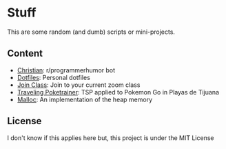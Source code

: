 # Stuff

This are some random (and dumb) scripts or mini-projects.

## Content

- [Christian](./chris): r/programmerhumor bot
- [Dotfiles](./dotfiles): Personal dotfiles
- [Join Class](./joinclass): Join to your current zoom class
- [Traveling Poketrainer](./poketsp): TSP applied to Pokemon Go in Playas de Tijuana
- [Malloc](./heap): An implementation of the heap memory

## License

I don't know if this applies here but, this project is under the MIT License
